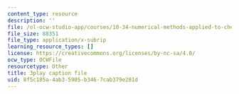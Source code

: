 ```yaml
---
content_type: resource
description: ''
file: /ol-ocw-studio-app/courses/10-34-numerical-methods-applied-to-chemical-engineering-fall-2015/8f5c185a4ab35905b3467cab379e281d_muFAQx5dUdU.vtt
file_size: 88351
file_type: application/x-subrip
learning_resource_types: []
license: https://creativecommons.org/licenses/by-nc-sa/4.0/
ocw_type: OCWFile
resourcetype: Other
title: 3play caption file
uid: 8f5c185a-4ab3-5905-b346-7cab379e281d
---
```

